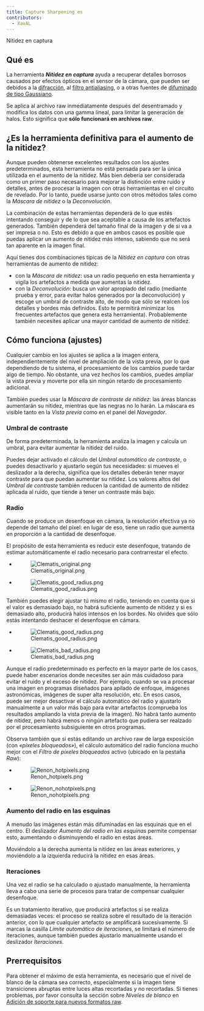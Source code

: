 ```yaml
---
title: Capture Sharpening es
contributors:
  - XavAL
---
```


<div class="pagetitle">

Nitidez en captura

</div>

## Qué es

La herramienta ***Nitidez en captura*** ayuda a recuperar detalles
borrosos causados por efectos ópticos en el sensor de la cámara, que
pueden ser debidos a la
[difracción](https://es.wikipedia.org/wiki/Difracción_(física)), al
[filtro
antialiasing](https://es.wikipedia.org/wiki/Filtro_antialiasing), o a
otras fuentes de [difuminado de tipo
Gaussiano](https://es.wikipedia.org/wiki/Desenfoque_gaussiano).

Se aplica al archivo raw inmediatamente después del desentramado y
modifica los datos con una gamma lineal, para limitar la generación de
halos. Esto significa que **sólo funcionará en archivos raw**.

## ¿Es la herramienta definitiva para el aumento de la nitidez?

Aunque pueden obtenerse excelentes resultados con los ajustes
predeterminados, esta herramienta no está pensada para ser la única
utilizada en el aumento de la nitidez. Más bien debería ser considerada
como un primer paso necesario para mejorar la distinción entre ruido y
detalles, antes de procesar la imagen con otras herramientas en el
circuito de revelado. Por lo tanto, puede usarse junto con otros métodos
tales como la *Máscara de nitidez* o la *Deconvolución*.

La combinación de estas herramientas dependerá de lo que estés
intentando conseguir y de lo que sea aceptable a causa de los artefactos
generados. También dependerá del tamaño final de la imagen y de si va a
ser impresa o no. Esto es debido a que en ambos casos es posible que
puedas aplicar un aumento de nitidez más intenso, sabiendo que no será
tan aparente en la imagen final.

Aquí tienes dos combinaciones típicas de la *Nitidez en captura* con
otras herramientas de aumento de nitidez:

- con la *Máscara de nitidez*: usa un radio pequeño en esta herramienta
  y vigila los artefactos a medida que aumentas la nitidez.
- con la *Deconvolución*: busca un valor apropiado del radio (mediante
  prueba y error, para evitar halos generados por la deconvolución) y
  escoge un umbral de contraste alto, de modo que sólo se realcen los
  detalles y bordes más definidos. Esto te permitirá minimizar los
  frecuentes artefactos que genera esta herramienta). Probablemente
  también necesites aplicar una mayor cantidad de aumento de nitidez.

## Cómo funciona (ajustes)

Cualquier cambio en los ajustes se aplica a la imagen entera,
independientemente del nivel de ampliación de la vista previa, por lo
que dependiendo de tu sistema, el procesamiento de los cambios puede
tardar algo de tiempo. No obstante, una vez hechos los cambios, puedes
ampliar la vista previa y moverte por ella sin ningún retardo de
procesamiento adicional.

También puedes usar la *Máscara de contraste de nitidez*: las áreas
blancas aumentarán su nitidez, mientras que las negras no lo harán. La
máscara es visible tanto en la *Vista previa* como en el panel del
*Navegador*.

### Umbral de contraste

De forma predeterminada, la herramienta analiza la imagen y calcula un
umbral, para evitar aumentar la nitidez del ruido.

Puedes dejar activado el cálculo del *Umbral automático de contraste*, o
puedes desactivarlo y ajustarlo según tus necesidades: si mueves el
deslizador a la derecha, significa que los detalles deberán tener mayor
contraste para que puedan aumentar su nitidez. Los valores altos del
*Umbral de contraste* también reducen la cantidad de aumento de nitidez
aplicada al ruido, que tiende a tener un contraste más bajo.

### Radio

Cuando se produce un desenfoque en cámara, la resolución efectiva ya no
depende del tamaño del píxel: en lugar de eso, tiene un radio que
aumenta en proporción a la cantidad de desenfoque.

El propósito de esta herramienta es reducir este desenfoque, tratando de
estimar automáticamente el radio necesario para contrarrestar el efecto.

<div>

- <figure>
  <img src="Clematis_original.png" title="Clematis_original.png" />
  <figcaption>Clematis_original.png</figcaption>
  </figure>

- <figure>
  <img src="Clematis_good_radius.png" title="Clematis_good_radius.png" />
  <figcaption>Clematis_good_radius.png</figcaption>
  </figure>

</div>

También puedes elegir ajustar tú mismo el radio, teniendo en cuenta que
si el valor es demasiado bajo, no habrá suficiente aumento de nitidez y
si es demasiado alto, producirá halos intensos en los bordes. No olvides
que sólo estás intentando deshacer el desenfoque en cámara.

<div>

- <figure>
  <img src="Clematis_good_radius.png" title="Clematis_good_radius.png" />
  <figcaption>Clematis_good_radius.png</figcaption>
  </figure>

- <figure>
  <img src="Clematis_bad_radius.png" title="Clematis_bad_radius.png" />
  <figcaption>Clematis_bad_radius.png</figcaption>
  </figure>

</div>

Aunque el radio predeterminado es perfecto en la mayor parte de los
casos, puede haber escenarios donde necesites ser aún más cuidadoso para
evitar el ruido y el exceso de nitidez. Por ejemplo, cuando se va a
procesar una imagen en programas diseñados para apilado de enfoque,
imágenes astronómicas, imágenes de super alta resolución, etc. En esos
casos, puede ser mejor desactivar el cálculo automático del radio y
ajustarlo manualmente a un valor más bajo para evitar artefactos
(comprueba los resultados ampliando la vista previa de la imagen). No
habrá tanto aumento de nitidez, pero habrá menos o ningún artefacto que
pudiera ser realzado por el procesamiento subsiguiente en otros
programas.

Observa también que si estás editando un archivo raw de larga exposición
(con *«píxeles bloqueados»*), el cálculo automático del radio funciona
mucho mejor con el *Filtro de píxeles bloqueados* activo (ubicado en la
pestaña *Raw*):

<div>

- <figure>
  <img src="Renon_hotpixels.png" title="Renon_hotpixels.png" />
  <figcaption>Renon_hotpixels.png</figcaption>
  </figure>

- <figure>
  <img src="Renon_nohotpixels.png" title="Renon_nohotpixels.png" />
  <figcaption>Renon_nohotpixels.png</figcaption>
  </figure>

</div>

### Aumento del radio en las esquinas

A menudo las imágenes están más difuminadas en las esquinas que en el
centro. El deslizador *Aumento del radio en las esquinas* permite
compensar esto, aumentando o disminuyendo el radio en estas áreas.

Moviéndolo a la derecha aumenta la nitidez en las áreas exteriores, y
moviéndolo a la izquierda reducirá la nitidez en esas áreas.

### Iteraciones

Una vez el radio se ha calculado o ajustado manualmente, la herramienta
lleva a cabo una serie de procesos para tratar de compensar cualquier
desenfoque.

Es un tratamiento iterativo, que producirá artefactos si se realiza
demasiadas veces: el proceso se realiza sobre el resultado de la
iteración anterior, con lo que cualquier artefacto se amplificará
sucesivamente. Si marcas la casilla *Límite automático de iteraciones*,
se limitará el número de iteraciones, aunque también puedes ajustarlo
manualmente usando el deslizador *Iteraciones*.

## Prerrequisitos

Para obtener el máximo de esta herramienta, es necesario que el nivel de
blanco de la cámara sea correcto, especialmente si la imagen tiene
transiciones abruptas entre luces altas recortadas y no recortadas. Si
tienes problemas, por favor consulta la sección sobre *Niveles de
blanco* en [Adición de soporte para nuevos formatos
raw](Adding_Support_for_New_Raw_Formats/es.md).
